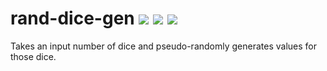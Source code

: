 # rand-dice-gen ![](https://img.shields.io/travis/rbstrachan/rand-dice-gen.svg) ![](https://img.shields.io/codeclimate/maintainability/rbstrachan/rand-dice-gen.svg) ![](https://img.shields.io/codeclimate/issues/github/rbstrachan/rand-dice-gen.svg)
Takes an input number of dice and pseudo-randomly generates values for those dice.
